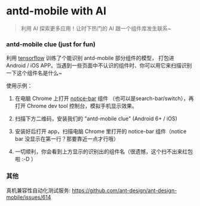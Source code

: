 # antd-mobile with AI

> 利用 AI 探索更多应用！让时下热门的 AI 跟一个组件库发生联系~

### antd-mobile clue (just for fun)

利用 [tensorflow](https://www.tensorflow.org/) 训练了个能识别 antd-mobile 部分组件的模型，
打包进 Android / iOS APP。当遇到一些页面中不认识的组件时、你可以用它来扫描识别一下这个组件名是什么~

使用示例：

1. 在电脑 Chrome 上打开 [notice-bar](https://mobile.ant.design/kitchen-sink/notice-bar/) 组件
（也可以是search-bar/switch），再打开 Chrome dev tool 控制台，模拟手机显示效果。

2. 扫描下方二维码，安装我们的 "antd-mobile clue" (Android 6+ / iOS)

3. 安装好后打开 app，扫描电脑 Chrome 里打开的 notice-bar 组件（notice bar 没显示在第一行？那要靠近一点才行哦）

4. 一切顺利，你会看到上方显示的识别出的组件名（很遗憾，这个扫不出来红包啦 :-D ）


### 其他

真机兼容性自动化测试服务: https://github.com/ant-design/ant-design-mobile/issues/614


